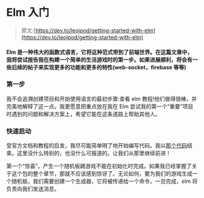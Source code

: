 # Elm 入门

> 原文:[https://dev.to/leojpod/getting-started-with-elm](https://dev.to/leojpod/getting-started-with-elm)

#### Elm 是一种伟大的函数式语言，它将这种范式带到了前端世界。在这篇文章中，我将尝试报告我在构建一个简单的生活游戏时的第一步。如果进展顺利，将会有一些后续的帖子来实现更多的功能和更多的特性(web-socket，firebase 等等)

### 第一步

我不会追溯创建项目和开始使用语言的最初步骤:查看 elm 教程!他们做得很棒，并完美地解释了这一点。我更愿意把重点放在我在 Elm 尝试我的第一个“重要”项目时遇到的问题和解决方案上，希望它能在这条道路上帮助其他人。

### 快速启动

受官方文档和教程的启发，我尽可能简单明了地开始编写代码。我以[那个代码](https://github.com/leojpod/elm-game-of-life/tree/quick-start)结束。这里没什么特别的，也没什么可报道的。让我们从那里继续前进！

第一个“惊喜”，产生一个随机板踢游戏不能在初始化时完成。如果我已经掌握了关于这个包的整个章节，那就不应该感到惊讶了。无论如何，要为我们的游戏生成一个随机板，我们需要创建一个生成器，它将被传递给一个命令，一旦完成，elm 将负责向我们发送消息。